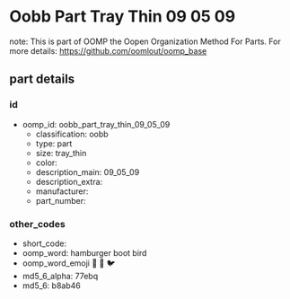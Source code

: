 # Oobb Part Tray Thin 09 05 09  

note: This is part of OOMP the Oopen Organization Method For Parts. For more details: https://github.com/oomlout/oomp_base

##  part details





### id
* oomp_id: oobb_part_tray_thin_09_05_09
  * classification: oobb
  * type: part
  * size: tray_thin
  * color: 
  * description_main: 09_05_09
  * description_extra: 
  * manufacturer: 
  * part_number: 

### other_codes
* short_code: 
* oomp_word: hamburger boot bird
* oomp_word_emoji :hamburger: :boot: :bird:
* md5_6_alpha: 77ebq
* md5_6: b8ab46